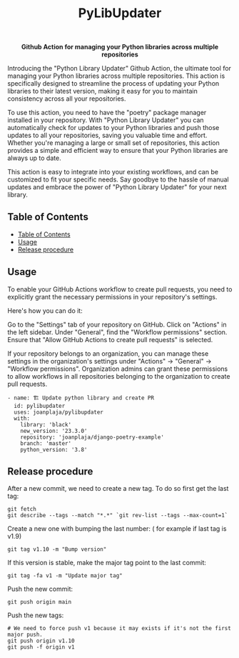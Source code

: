<h1 align="center"> PyLibUpdater </h1> <br>

<p align="center" style="font-weight:bold">
    Github Action for managing your Python libraries across multiple repositories
</p>


Introducing the "Python Library Updater" Github Action, the ultimate tool for managing your Python libraries across multiple repositories. This action is specifically designed to streamline the process of updating your Python libraries to their latest version, making it easy for you to maintain consistency across all your repositories.

To use this action, you need to have the "poetry" package manager installed in your repository. With "Python Library Updater" you can automatically check for updates to your Python libraries and push those updates to all your repositories, saving you valuable time and effort. Whether you're managing a large or small set of repositories, this action provides a simple and efficient way to ensure that your Python libraries are always up to date.

This action is easy to integrate into your existing workflows, and can be customized to fit your specific needs. Say goodbye to the hassle of manual updates and embrace the power of "Python Library Updater" for your next library.


## Table of Contents

- [Table of Contents](#table-of-contents)
- [Usage](#usage)
- [Release procedure](#release-procedure)

## Usage

To enable your GitHub Actions workflow to create pull requests, you need to explicitly grant the necessary permissions in your repository's settings.

Here's how you can do it:

Go to the "Settings" tab of your repository on GitHub.
Click on "Actions" in the left sidebar.
Under "General", find the "Workflow permissions" section.
Ensure that "Allow GitHub Actions to create pull requests" is selected.

If your repository belongs to an organization, you can manage these settings in the organization's settings under "Actions" → "General" → "Workflow permissions". Organization admins can grant these permissions to allow workflows in all repositories belonging to the organization to create pull requests.

```
- name: 🏗 Update python library and create PR
  id: pylibupdater
  uses: joanplaja/pylibupdater
  with:
    library: 'black'
    new_version: '23.3.0'
    repository: 'joanplaja/django-poetry-example'
    branch: 'master'
    python_version: '3.8'
```

## Release procedure

After a new commit, we need to create a new tag. To do so first get the last tag:
```
git fetch
git describe --tags --match "*.*" `git rev-list --tags --max-count=1`
```
Create a new one with bumping the last number: ( for example if last tag is v1.9)
```
git tag v1.10 -m "Bump version"
```
If this version is stable, make the major tag point to the last commit:
```
git tag -fa v1 -m "Update major tag"
```
Push the new commit:
```
git push origin main
```
Push the new tags:
```
# We need to force push v1 because it may exists if it's not the first major push.
git push origin v1.10
git push -f origin v1
```